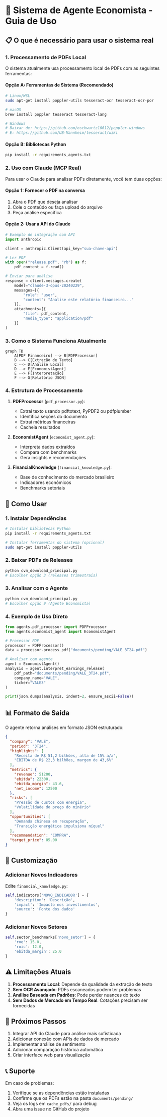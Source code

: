# 🤖 Sistema de Agente Economista - Guia de Uso

## 📋 O que é necessário para usar o sistema real

### 1. **Processamento de PDFs Local**

O sistema atualmente usa processamento local de PDFs com as seguintes ferramentas:

#### Opção A: Ferramentas de Sistema (Recomendado)
```bash
# Linux/WSL
sudo apt-get install poppler-utils tesseract-ocr tesseract-ocr-por

# macOS
brew install poppler tesseract tesseract-lang

# Windows
# Baixar de: https://github.com/oschwartz10612/poppler-windows
# E: https://github.com/UB-Mannheim/tesseract/wiki
```

#### Opção B: Bibliotecas Python
```bash
pip install -r requirements_agents.txt
```

### 2. **Uso com Claude (MCP Real)**

Para usar o Claude para analisar PDFs diretamente, você tem duas opções:

#### Opção 1: Fornecer o PDF na conversa
1. Abra o PDF que deseja analisar
2. Cole o conteúdo ou faça upload do arquivo
3. Peça análise específica

#### Opção 2: Usar a API do Claude
```python
# Exemplo de integração com API
import anthropic

client = anthropic.Client(api_key="sua-chave-api")

# Ler PDF
with open("release.pdf", "rb") as f:
    pdf_content = f.read()

# Enviar para análise
response = client.messages.create(
    model="claude-3-opus-20240229",
    messages=[{
        "role": "user",
        "content": "Analise este relatório financeiro..."
    }],
    attachments=[{
        "file": pdf_content,
        "media_type": "application/pdf"
    }]
)
```

### 3. **Como o Sistema Funciona Atualmente**

```mermaid
graph TD
    A[PDF Financeiro] --> B[PDFProcessor]
    B --> C[Extração de Texto]
    C --> D[Análise Local]
    D --> E[EconomistAgent]
    E --> F[Interpretação]
    F --> G[Relatório JSON]
```

### 4. **Estrutura de Processamento**

1. **PDFProcessor** (`pdf_processor.py`):
   - Extrai texto usando pdftotext, PyPDF2 ou pdfplumber
   - Identifica seções do documento
   - Extrai métricas financeiras
   - Cacheia resultados

2. **EconomistAgent** (`economist_agent.py`):
   - Interpreta dados extraídos
   - Compara com benchmarks
   - Gera insights e recomendações

3. **FinancialKnowledge** (`financial_knowledge.py`):
   - Base de conhecimento do mercado brasileiro
   - Indicadores econômicos
   - Benchmarks setoriais

## 🚀 Como Usar

### 1. Instalar Dependências
```bash
# Instalar bibliotecas Python
pip install -r requirements_agents.txt

# Instalar ferramentas do sistema (opcional)
sudo apt-get install poppler-utils
```

### 2. Baixar PDFs de Releases
```bash
python cvm_download_principal.py
# Escolher opção 3 (releases trimestrais)
```

### 3. Analisar com o Agente
```bash
python cvm_download_principal.py
# Escolher opção 9 (Agente Economista)
```

### 4. Exemplo de Uso Direto
```python
from agents.pdf_processor import PDFProcessor
from agents.economist_agent import EconomistAgent

# Processar PDF
processor = PDFProcessor()
data = processor.process_pdf("documents/pending/VALE_3T24.pdf")

# Analisar com agente
agent = EconomistAgent()
analysis = agent.interpret_earnings_release(
    pdf_path="documents/pending/VALE_3T24.pdf",
    company_name="VALE",
    ticker="VALE3"
)

print(json.dumps(analysis, indent=2, ensure_ascii=False))
```

## 📊 Formato de Saída

O agente retorna análises em formato JSON estruturado:

```json
{
  "company": "VALE",
  "period": "3T24",
  "highlights": [
    "Receita de R$ 51,2 bilhões, alta de 15% a/a",
    "EBITDA de R$ 22,3 bilhões, margem de 43,6%"
  ],
  "metrics": {
    "revenue": 51200,
    "ebitda": 22300,
    "ebitda_margin": 43.6,
    "net_income": 12500
  },
  "risks": [
    "Pressão de custos com energia",
    "Volatilidade do preço do minério"
  ],
  "opportunities": [
    "Demanda chinesa em recuperação",
    "Transição energética impulsiona níquel"
  ],
  "recommendation": "COMPRA",
  "target_price": 85.00
}
```

## 🔧 Customização

### Adicionar Novos Indicadores
Edite `financial_knowledge.py`:
```python
self.indicators['NOVO_INDICADOR'] = {
    'description': 'Descrição',
    'impact': 'Impacto nos investimentos',
    'source': 'Fonte dos dados'
}
```

### Adicionar Novos Setores
```python
self.sector_benchmarks['novo_setor'] = {
    'roe': 15.0,
    'roic': 12.0,
    'ebitda_margin': 25.0
}
```

## ⚠️ Limitações Atuais

1. **Processamento Local**: Depende da qualidade da extração de texto
2. **Sem OCR Avançado**: PDFs escaneados podem ter problemas
3. **Análise Baseada em Padrões**: Pode perder nuances do texto
4. **Sem Dados de Mercado em Tempo Real**: Cotações precisam ser fornecidas

## 🎯 Próximos Passos

1. Integrar API do Claude para análise mais sofisticada
2. Adicionar conexão com APIs de dados de mercado
3. Implementar análise de sentimento
4. Adicionar comparação histórica automática
5. Criar interface web para visualização

## 📞 Suporte

Em caso de problemas:
1. Verifique se as dependências estão instaladas
2. Confirme que os PDFs estão na pasta `documents/pending/`
3. Veja os logs em `cache_pdfs/` para debug
4. Abra uma issue no GitHub do projeto
